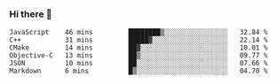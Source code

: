 ### Hi there 👋

<!--
**hjklink/hjklink** is a ✨ _special_ ✨ repository because its `README.md` (this file) appears on your GitHub profile.

Here are some ideas to get you started:

- 🔭 I’m currently working on ...
- 🌱 I’m currently learning ...
- 👯 I’m looking to collaborate on ...
- 🤔 I’m looking for help with ...
- 💬 Ask me about ...
- 📫 How to reach me: ...
- 😄 Pronouns: ...
- ⚡ Fun fact: ...
-->


<!--START_SECTION:waka-->

```text
JavaScript    46 mins         ████████▒░░░░░░░░░░░░░░░░   32.84 %
C++           31 mins         █████▓░░░░░░░░░░░░░░░░░░░   22.14 %
CMake         14 mins         ██▓░░░░░░░░░░░░░░░░░░░░░░   10.01 %
Objective-C   13 mins         ██▒░░░░░░░░░░░░░░░░░░░░░░   09.77 %
JSON          10 mins         ██░░░░░░░░░░░░░░░░░░░░░░░   07.66 %
Markdown      6 mins          █▒░░░░░░░░░░░░░░░░░░░░░░░   04.70 %
```

<!--END_SECTION:waka-->
